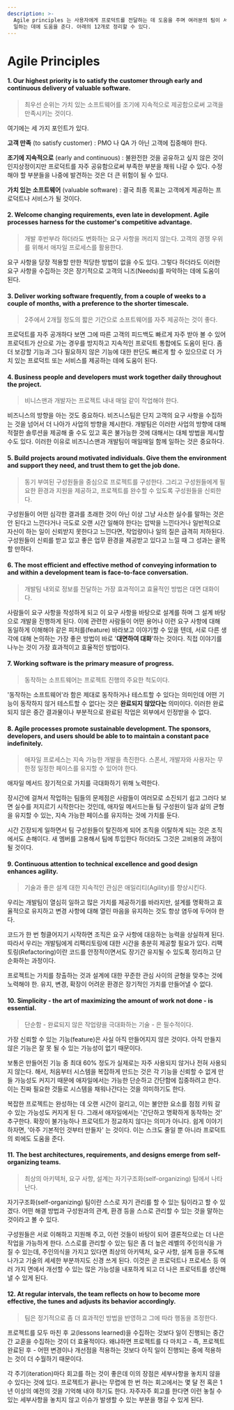 ```yaml
---
description: >-
  Agile principles 는 사용자에게 프로덕트를 전달하는 데 도움을 주며 여러분의 팀이 서로 소통(communicate)하고 함께
  일하는 데에 도움을 준다. 아래의 12개로 정리할 수 있다.
---
```


# Agile Principles

#### 1. Our highest  priority is to satisfy the customer through early and continuous delivery of valuable software.

> 최우선 순위는 가치 있는 소프트웨어를 조기에 지속적으로 제공함으로써 고객을 만족시키는 것이다.

여기에는 세 가지 포인트가 있다.

**고객 만족** \(to satisfy customer\) : PMO 나 QA 가 아닌 고객에 집중해야 한다.

**조기에 지속적으로** \(early and continuous\) : 불완전한 것을 공유하고 싶지 않은 것이 인지상정이지만 프로덕트를 자주 공유함으로써 부족한 부분을 채워 나갈 수 있다. 수정해야 할 부분들을 나중에 발견하는 것은 더 큰 위험이 될 수 있다.

**가치 있는 소프트웨어** \(valuable software\) : 결국 최종 목표는 고객에게 제공하는 프로덕트나 서비스가 될 것이다.

#### 2. Welcome changing requirements, even late in development. Agile processes harness for the customer's competitive advantage.

> 개발 후반부라 하더라도 변화하는 요구 사항을 꺼리지 않는다. 고객의 경쟁 우위를 위해서 애자일 프로세스를 활용한다.

요구 사항을 당장 적용할 만한 적당한 방법이 없을 수도 있다. 그렇다 하더라도 이러한 요구 사항을 수집하는 것은 장기적으로 고객의 니즈\(Needs\)를 파악하는 데에 도움이 된다.

#### 3. Deliver working software frequently, from a couple of weeks to a couple of months, with a preference to the shorter timescale.

> 2주에서 2개월 정도의 짧은 기간으로 소프트웨어를 자주 제공하는 것이 좋다.

프로덕트를 자주 공개하다 보면 그에 따른 고객의 피드백도 빠르게 자주 받아 볼 수 있어 프로덕트가 산으로 가는 경우를 방지하고 지속적인 프로덕트 통합에도 도움이 된다. 좀 더 보강할 기능과 그다 필요하지 않은 기능에 대한 판단도 빠르게 할 수 있으므로 더 가치 있는 프로덕트 또는 서비스를 제공하는 데에 도움이 된다.

#### 4. Business people and developers must work together daily throughout the project.

> 비니스맨과 개발자는 프로젝트 내내 매일 같이 작업해야 한다.

비즈니스의 방향을 아는 것도 중요하다. 비즈니스팀은 단지 고객의 요구 사항을 수집하는 것을 넘어서 더 나아가 사업의 방향을 제시한다. 개발팀은 이러한 사업의 방향에 대해 적절한 솔루션을 제공해 줄 수도 있고 혹은 불가능한 것에 대해서는 대체 방법을 제시할 수도 있다. 이러한 이유로 비즈니스맨과 개발팀이 매일매일 함께 일하는 것은 중요하다.

#### 5. Build projects around motivated individuals. Give them the environment and support they need, and trust them to get the job done.

> 동기 부여된 구성원들을 중심으로 프로젝트를 구성한다. 그리고 구성원들에게 필요한 환경과 지원을 제공하고, 프로젝트를 완수할 수 있도록 구성원들을 신뢰한다.

구성원들이 어떤 심각한 결과를 초래한 것이 아닌 이상 그냥 사소한 실수를 말하는 것은 안 된다고 느낀다거나 극도로 오랜 시간 일해야 한다는 압박을 느낀다거나 일반적으로 자신이 하는 일이 신뢰받지 못한다고 느낀다면, 작업량이나 일의 질은 급격히 저하된다. 구성원들이 신뢰를 받고 있고 좋은 업무 환경을 제공받고 있다고 느낄 때 그 성과는 괄목할 만하다.

#### 6. The most efficient and effective method of conveying information to and within a development team is face-to-face conversation.

> 개발팀 내외로 정보를 전달하는 가장 효과적이고 효율적인 방법은 대면 대화이다.

사람들이 요구 사항을 작성하게 되고 이 요구 사항을 바탕으로 설계를 하며 그 설계 바탕으로 개발을 진행하게 된다. 이에 관련한 사람들이 어떤 용어나 이런 요구 사항에 대해 동일하게 이해해야 같은 피처를\(feature\) 바라보고 이야기할 수 있을 텐데, 서로 다른 생각에 대해 논의하는 가장 좋은 방법이 바로 '**대면하여 대화**'하는 것이다. 직접 이야기를 나누는 것이 가장 효과적이고 효율적인 방법이다.

#### 7. Working software is the primary measure of progress.

> 동작하는 소프트웨어는 프로젝트 진행의 주요한 척도이다.

'동작하는 소프트웨어'라 함은 제대로 동작하거나 테스트할 수 있다는 의미인데 어떤 기능이 동작하지 않거 테스트할 수 없다는 것은 **완료되지 않았다는** 의미이다. 이러한 완료되지 않은 중간 결과물이나 부분적으로 완료된 작업은 외부에서 인정받을 수 없다.

#### 8. Agile processes promote sustainable development. The sponsors, developers, and users should be able to to maintain a constant pace indefinitely.

> 애자일 프로세스는 지속 가능한 개발을 촉진한다. 스폰서, 개발자와 사용자는 무한정 일정한 페이스를 유지할 수 있어야 한다.

애자일 메서드 장기적으로 가치를 극대화하기 위해 노력한다. 

장시간에 걸쳐서 작업하는 팀들의 문제점은 사람들이 여러모로 소진되기 쉽고 그러다 보면 실수를 저지르기 시작한다는 것인데, 애자일 메서드는들 팀 구성원이 일과 삶의 균형을 유지할 수 있는,  지속 가능한 페이스를 유지하는 것에 가치를 둔다. 

시간 긴장되게 일하면서 팀 구성원들이 탈진하게 되어 조직을 이탈하게 되는 것은 조직에서도 손해이다. 새 멤버를 고용해서 팀에 투입한다 하더라도 그것은 고비용의 과정이 될 것이다.

#### 9. Continuous attention to technical excellence and good design enhances agility.

> 기술과 좋은 설계 대한 지속적인 관심은 애일리티\(Agility\)를 향상시킨다.

우리는 개발팀이 열심히 일하고 많은 가치를 제공하기를 바라지만, 설계를 명확하고 효율적으로 유지하고 변경 사항에 대해 열린 마음을 유지하는 것도 항상 염두에 두어야 한다.

코드가 한 번 헝클어지기 시작하면 조직은 요구 사항에 대응하는 능력을 상실하게 된다. 따라서 우리는 개발팀에게 리팩리토링에 대한 시간을 충분히 제공할 필요가 있다. 리팩토링\(Refactoring\)이란 코드를 안정적이면서도 장기간 유지될 수 있도록 정리하고 단순화하는 과정이다.

프로젝트는 가치를 창출하는 것과 설계에 대한 꾸준한 관심 사이의 균형을 맞추는 것에 노력해야 한. 유지, 변경, 확장이 어려운 환경은 장기적인 가치를 만들어낼 수 없다.

#### 10. Simplicity - the art of maximizing the amount of work not done - is essential.

> 단순함 - 완료되지 않은 작업량을 극대화하는 기술 - 은 필수적이다.

가장 신뢰할 수 있는 기능\(feature\)은 사실 아직 만들어지지 않은 것이다. 아직 만들지 않은 기능은 잘 못 될 수 있는 가능성이 없기 때문이다.

보통은 만들어진 기능 중 최대 60% 정도가 실제로는 자주 사용되지 않거나 전혀 사용되지 않는다. 해서, 처음부터 시스템을 복잡하게 만드는 것은 각 기능을 신뢰할 수 없게 만들 가능성도 커지기 때문에 애자일에서는 가능한 단순하고 간단함에 집중하려고 한다. 이는 진짜 필요한 것들로 시스템을 채워나간다는 것을 의미하기도 한다.

복잡한 프로젝트는 완성하는 데 오랜 시간이 걸리고, 이는 불안한 요소를 점점 키워 갈 수 있는 가능성도 커지게 된 다. 그래서 애자일에서는 '간단하고 명확하게 동작하는 것'  추구한다. 확장이 불가능하나 프로덕트가 정교하지 않다는 의미가 아니다. 쉽게 이야기하자면, '아주 기본적인 것부터 만들자' 는 것이다. 이는 스크도 줄일 뿐 아니라 프로덕트의 뢰에도 도움을 준다.

#### 11. The best architectures, requirements, and designs emerge from self-organizing teams.

> 최상의 아키텍처, 요구 사항, 설계는 자기구조화\(self-organizing\) 팀에서 나타난다.

자기구조화\(self-organizing\) 팀이란 스스로 자기 관리를 할 수 있는 팀이라고 할 수 있겠다. 어떤 해결 방법과 구성원과의 관계, 환경 등을 스스로 관리할 수 있는 것을 말하는 것이라고 볼 수 있다.

구성원들은 서로 이해하고 지원해 주고, 이런 것들이 바탕이 되어 결론적으로는 더 나은 작업을 가능하게 한다. 스스로를 관리할 수 있는 팀은 좀 더 높은 레벨의 주인의식을 가질 수 있는데, 주인의식을 가지고 있다면 최상의 아키텍처, 요구 사항, 설계 등을 주도해 나가고 기술의 세세한 부분까지도 신경 쓰게 된다. 이것은 곧 프로덕트나 프로세스 등 여러 가지 면에서 개선할 수 있는 많은 가능성을 내포하게 되고 더 나은 프로덕트를 생산해낼 수 있게 된다.

#### 12. At regular intervals, the team reflects on how to become more effective, the tunes and adjusts its behavior accordingly.

> 팀은 정기적으로 좀 더 효과적인 방법을 반영하고 그에 따라 행동을 조정한다.

프로젝트를 모두 마친 후 교\(lessons learned\)을 수집하는 것보다 일이 진행되는 중간간 교훈을 수집하는 것이 더 효율적이다. 왜냐하면 프로젝트를 다 마치고 - 즉, 프로젝트 완료된 후 - 어떤 변경이나 개선점을 적용하는 것보다 아직 일이 진행되는 중에 적용하는 것이 더 수월하기 때문이다.

각 주기\(iteration\)마다 회고를 하는 것이 좋은데 이의 장점은 세부사항을 놓치지 않을 수 있다는 것에 있다. 프로젝트가 끝나는 무렵에 한 번 하는 회고에서는 몇 달 전 혹은 1년 이상의 예전의 것을 기억해 내야 하기도 한다. 자주자주 회고를 한다면 이런 놓칠 수 있는 세부사항을 놓치지 않고 이슈가 발생할 수 있는 부분을 챙길 수 있게 된다.

### 

